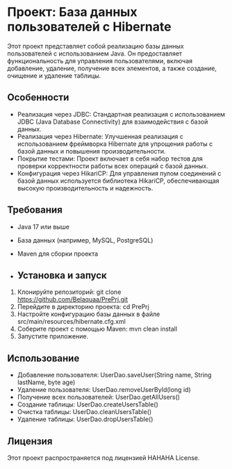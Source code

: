 # Проект: База данных пользователей с Hibernate

Этот проект представляет собой реализацию базы данных пользователей с использованием Java. Он предоставляет функциональность для управления пользователями, включая добавление, удаление, получение всех элементов, а также создание, очищение и удаление таблицы.

## Особенности

- Реализация через JDBC: Стандартная реализация с использованием JDBC (Java Database Connectivity) для взаимодействия с базой данных.
- Реализация через Hibernate: Улучшенная реализация с использованием фреймворка Hibernate для упрощения работы с базой данных и повышения производительности.
- Покрытие тестами: Проект включает в себя набор тестов для проверки корректности работы всех операций с базой данных.
- Конфигурация через HikariCP: Для управления пулом соединений с базой данных используется библиотека HikariCP, обеспечивающая высокую производительность и надежность.

## Требования

- Java 17 или выше
- База данных (например, MySQL, PostgreSQL)
- Maven для сборки проекта

- ## Установка и запуск

1. Клонируйте репозиторий: git clone https://github.com/Belaquaa/PrePrj.git
2. Перейдите в директорию проекта: cd PrePrj
3. Настройте конфигурацию базы данных в файле src/main/resources/hibernate.cfg.xml
4. Соберите проект с помощью Maven: mvn clean install
5. Запустите приложение.

## Использование

- Добавление пользователя: UserDao.saveUser(String name, String lastName, byte age)
- Удаление пользователя: UserDao.removeUserById(long id)
- Получение всех пользователей: UserDao.getAllUsers()
- Создание таблицы: UserDao.createUsersTable()
- Очистка таблицы: UserDao.cleanUsersTable()
- Удаление таблицы: UserDao.dropUsersTable()

## Лицензия

Этот проект распространяется под лицензией HAHAHA License.

